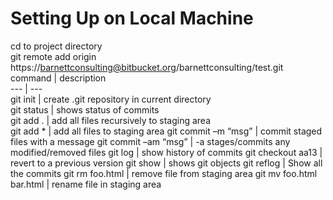 # Setting Up on Local Machine
cd to project directory  
git remote add origin https://barnettconsulting@bitbucket.org/barnettconsulting/test.git  
command | description  
--- | ---  
git init | create .git repository in current directory  
git status | shows status of commits  
git add . | add all files recursively to staging area  
git add * | add all files to staging area
git commit –m “msg” | commit staged files with a message
git commit –am “msg” |	-a stages/commits any modified/removed files
git log	|  show history of commits
git checkout aa13	 | revert to a previous version
git show	| shows git objects
git reflog	| Show all the commits
git rm foo.html	| remove file from staging area
git mv foo.html bar.html | rename file in staging area
